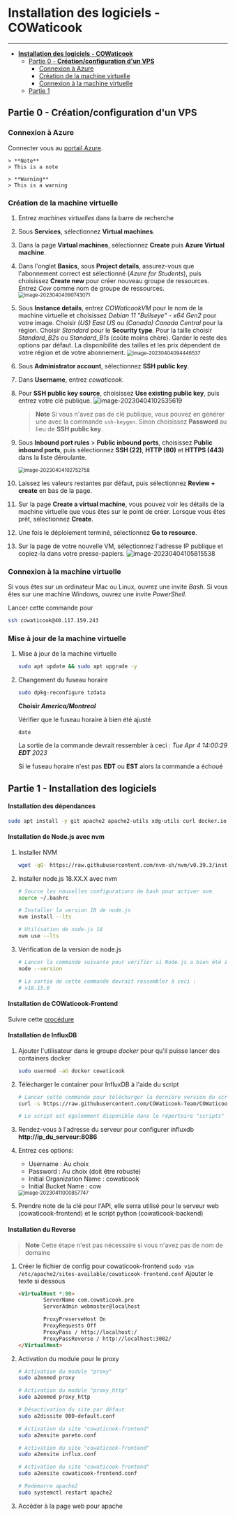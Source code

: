  

# **Installation des logiciels - COWaticook**

---------

<!--ts-->
* [<strong>Installation des logiciels - COWaticook</strong>](#installation-des-logiciels---cowaticook)
   * [Partie 0 - <strong>Création/configuration d'un VPS</strong>](#partie-0---créationconfiguration-dun-vpsi)
      * [Connexion à Azure](#connexion-à-azure)
      * [Création de la machine virtuelle](#création-de-la-machine-virtuelle)
      * [Connexion à la machine virtuelle](#connexion-à-la-machine-virtuelle)
   * [Partie 1](#partie-1)

<!--te-->

## Partie 0 - **Création/configuration d'un VPS**

### Connexion à Azure

Connecter vous au [portail Azure](https://portal.azure.com).

```
> **Note**
> This is a note

> **Warning**
> This is a warning
```
### Création de la machine virtuelle

1. Entrez *machines virtuelles* dans la barre de recherche

2. Sous **Services**, sélectionnez **Virtual machines**.

3. Dans la page **Virtual machines**, sélectionnez **Create** puis **Azure Virtual machine**.

4. Dans l'onglet **Basics**, sous **Project details**, assurez-vous que l'abonnement correct est sélectionné (*Azure for Students*), puis choisissez **Create new** pour créer nouveau groupe de ressources.  Entrez *Cow* comme nom de groupe de ressources.
   <img src="./assets/images/image-20230404090743071.png" alt="image-20230404090743071" style="zoom:80%;" />

5. Sous **Instance details**, entrez *COWaticookVM* pour le nom de la machine virtuelle et choisissez *Debian 11 "Bullseye" - x64 Gen2* pour votre image. Choisir *(US) East US* ou *(Canada) Canada Central* pour la région. Choisir *Standard* pour le **Security type**. Pour la taille choisir *Standard_B2s* ou *Standard_B1s* (coûte moins chère). Garder le reste des options par défaut.  La disponibilité des tailles et les prix dépendent de votre région et de votre abonnement.
   <img src="./assets/images/image-20230404094446537.png" alt="image-20230404094446537" style="zoom:80%;" />

6. Sous **Administrator account**, sélectionnez **SSH public key**.

7. Dans **Username**, entrez *cowaticook*.

8. Pour **SSH public key source**, choisissez **Use existing public key**, puis entrez votre clé publique.
   ![image-20230404102535619](./assets/images/image-20230404102535619.png)

   > **Note**
   > Si vous n'avez pas de clé publique, vous pouvez en générer une avec la commande `ssh-keygen`. Sinon choisissez **Password** au lieu de **SSH public key**.

9. Sous **Inbound port rules** > **Public inbound ports**, choisissez **Public inbound ports**, puis sélectionnez **SSH (22)**, **HTTP (80)** et **HTTPS (443)** dans la liste déroulante.
   
   <img src="./assets/images/image-20230404102752758.png" alt="image-20230404102752758" style="zoom:80%;" />
   
10. Laissez les valeurs restantes par défaut, puis sélectionnez **Review + create** en bas de la page.

11. Sur la page **Create a virtual machine**, vous pouvez voir les détails de la machine virtuelle que vous êtes sur le point de créer.  Lorsque vous êtes prêt, sélectionnez **Create**.

12. Une fois le déploiement terminé, sélectionnez **Go to resource**.

13. Sur la page de votre nouvelle VM, sélectionnez l'adresse IP publique et copiez-la dans votre presse-papiers.
    <img src="./assets/images/image-20230404105815538.png" alt="image-20230404105815538" style="zoom:100%;" />

### Connexion à la machine virtuelle

Si vous êtes sur un ordinateur Mac ou Linux, ouvrez une invite *Bash*. Si vous êtes sur une machine Windows, ouvrez une invite *PowerShell*.

Lancer cette commande pour

   ```bash
   ssh cowaticook@40.117.159.243
   ```

### Mise à jour de la machine virtuelle

1. Mise à jour de la machine virtuelle
   ```bash
   sudo apt update && sudo apt upgrade -y
   ```

2. Changement du fuseau horaire

   ```bash
   sudo dpkg-reconfigure tzdata
   ```

   **Choisir *America/Montreal***

   Vérifier que le fuseau horaire à bien été ajusté 

   ```
   date
   ```

   La sortie de la commande devrait ressembler à ceci : *Tue Apr  4 14:00:29 **EDT** 2023*

   Si le fuseau horaire n'est pas **EDT** ou **EST** alors la commande a échoué

## Partie 1 - Installation des logiciels

#### Installation des dépendances

```bash
sudo apt install -y git apache2 apache2-utils xdg-utils curl docker.io docker-clean docker-compose docker-registry python3-docker python3-certbot-apache certbot
```

#### Installation de Node.js avec nvm

1. Installer NVM

   ```bash
   wget -qO- https://raw.githubusercontent.com/nvm-sh/nvm/v0.39.3/install.sh | bash
   ```

2. Installer node.js 18.XX.X avec nvm

   ```bash
   # Source les nouvelles configurations de bash pour activer nvm
   source ~/.bashrc
   
   # Installer la version 18 de node.js
   nvm install --lts
   
   # Utilisation de node.js 18
   nvm use --lts
   ```

3. Vérification de la version de node.js
   ```bash
   # Lancer la commande suivante pour vérifier si Node.js a bien été installé
   node --version
   
   # La sortie de cette commande devrait ressembler à ceci :
   # v18.15.0
   ```

#### Installation de COWaticook-Frontend

Suivre cette [procédure](https://github.com/COWaticook-Team/cowaticook-frontend#utilisation)

#### Installation de InfluxDB

1. Ajouter l'utilisateur dans le groupe *docker* pour qu'il puisse lancer des containers docker

   ```bash
   sudo usermod -aG docker cowaticook
   ```

2. Télécharger le container pour InfluxDB à l'aide du script

   ```bash
   # Lancer cette commande pour télécharger la dernière version du script d'installation
   curl -s https://raw.githubusercontent.com/COWaticook-Team/COWaticook/main/scripts/influxdb-installer.sh | bash
   
   # Le script est égalemment disponible dans le répertoire "scripts" de ce git
   ```

3. Rendez-vous à l'adresse du serveur pour configurer influxdb **http://ip_du_serveur:8086**

4. Entrez ces options:

   - Username : Au choix
   - Password : Au choix (doit être robuste)
   - Initial Organization Name : cowaticook
   - Initial Bucket Name : cow

   <img src="./assets/images/image-20230411000857747.png" alt="image-20230411000857747" style="zoom:80%;" />

5. Prendre note de la clé pour l'API, elle serra utilisé pour le serveur web (cowaticook-frontend) et le script python (cowaticook-backend) 

#### Installation du Reverse

> **Note**
> Cette étape n'est pas nécessaire si vous n'avez pas de nom de domaine

1. Créer le fichier de config pour cowaticook-frontend
   `sudo vim /etc/apache2/sites-available/cowaticook-frontend.conf`
   Ajouter le texte si dessous
   
   ```html
   <VirtualHost *:80>
           ServerName com.cowaticook.pro
           ServerAdmin webmaster@localhost
   
           ProxyPreserveHost On
           ProxyRequests Off
           ProxyPass / http://localhost:/
           ProxyPassReverse / http://localhost:3002/
   </VirtualHost>
   ```
   
2. Activation du module pour le proxy

   ```bash
   # Activation du module "proxy"
   sudo a2enmod proxy
   
   # Activation du module "proxy_http"
   sudo a2enmod proxy_http
   
   # Désactivation du site par défaut
   sudo a2dissite 000-default.conf
   
   # Activation du site "cowaticook-frontend" 
   sudo a2ensite pareto.conf
   
   # Activation du site "cowaticook-frontend" 
   sudo a2ensite influx.conf
   
   # Activation du site "cowaticook-frontend" 
   sudo a2ensite cowaticook-frontend.conf
   
   # Redémarre apache2
   sudo systemctl restart apache2
   ```

3. Accéder à la page web pour apache

